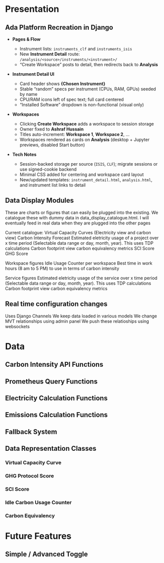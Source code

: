 # Presentation

## Ada Platform Recreation in **Django**
* **Pages & Flow**

  * Instrument lists: `instruments_clf` and `instruments_isis`
  * New **Instrument Detail** route: `/analysis/<source>/instruments/<instrument>/`
  * “Create Workspace” posts to detail, then redirects back to **Analysis**

* **Instrument Detail UI**

  * Card header shows **{Chosen Instrument}**
  * Stable “random” specs per instrument (CPUs, RAM, GPUs) seeded by name
  * CPU/RAM icons left of spec text; full card centered
  * “Installed Software” dropdown is non-functional (visual only)

* **Workspaces**

  * Clicking **Create Workspace** adds a workspace to session storage
  * Owner fixed to **Ashraf Hussain**
  * Titles auto-increment: **Workspace 1**, **Workspace 2**, …
  * Workspaces rendered as cards on **Analysis** (desktop + Jupyter previews, disabled Start button)

* **Tech Notes**

  * Session-backed storage per source (`ISIS`, `CLF`); migrate sessions or use signed-cookie backend
  * Minimal CSS added for centering and workspace card layout
  * New/updated templates: `instrument_detail.html`, `analysis.html`, and instrument list links to detail


## Data Display Modules

These are charts or figures that can easily be plugged into the existing. We catalogue these with dummy data in data_display_catalogue.html.
I will eventually feed in real data when they are plugged into the other pages

Current catalogue:
Virtual Capacity Curves (Electricity view and carbon view)
Carbon Intensity Forecast
Estimated eletricity usage of a project over x time period (Selectable data range or day, month, year). This uses TDP calculations
    Carbon footprint view
    carbon equivalency metrics
SCI Score
GHG Score

Workspace figures
    Idle Usage Counter per workspace
    Best time in work hours (8 am to 5 PM) to use in terms of carbon intensity

Service figures
Estimated eletricity usage of the service over x time period (Selectable data range or day, month, year). This uses TDP calculations
    Carbon footprint view
    carbon equivalency metrics

## Real time configuration changes
Uses Django Channels
We keep data loaded in various models
We change MVT relationships using admin panel
We push these relatioships using websockets





# Data 





## Carbon Intensity API Functions

## Prometheus Query Functions

## Electricity Calculation Functions

## Emissions Calculation Functions

## Fallback System





## Data Representation Classes 

### Virtual Capacity Curve

### GHG Protocol Score

### SCI Score

### Idle Carbon Usage Counter

### Carbon Equivalency 










# Future Features

## Simple / Advanced Toggle